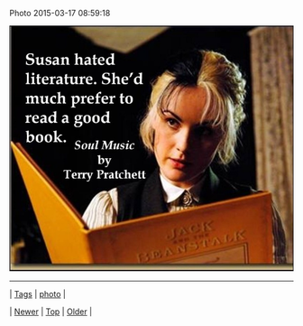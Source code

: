 <!--
title: Photo 2015-03-17 08
date: 2020-06-28T15:27:00.072Z
tags: photo
-->


Photo 2015-03-17 08:59:18

![](113862041164-0.jpg)

<!--BOTTOM-POST-NAVIGATION-->
---

| [Tags](tags.md) | [photo](tag-photo.md) |

| [Newer](113862039837.md) | [Top](index.md) | [Older](113862052564.md) |